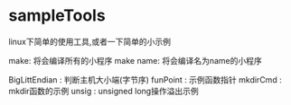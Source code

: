 # sampleTools
linux下简单的使用工具,或者一下简单的小示例

make:   将会编译所有的小程序
make name:  将会编译名为name的小程序



BigLittEndian : 判断主机大小端(字节序)
funPoint : 示例函数指针
mkdirCmd : mkdir函数的示例
unsig : unsigned long操作溢出示例